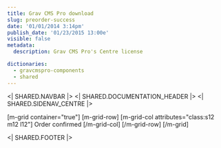 ```yaml
---
title: Grav CMS Pro download
slug: preorder-success
date: '01/01/2014 3:14pm'
publish_date: '01/23/2015 13:00e'
visible: false
metadata:
  description: Grav CMS Pro's Centre license

dictionaries:
  - gravcmspro-components
  - shared
---
```


<| SHARED.NAVBAR |>
<| SHARED.DOCUMENTATION_HEADER |>
<| SHARED.SIDENAV_CENTRE |>

[m-grid container="true"]
  [m-grid-row]
    [m-grid-col attributes="class:s12 m12 l12"]
      Order confirmed
    [/m-grid-col]
  [/m-grid-row]
[/m-grid]

<| SHARED.FOOTER |>
